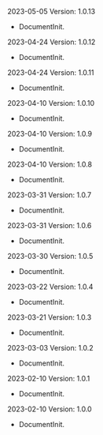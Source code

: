 2023-05-05 Version: 1.0.13
- DocumentInit.

2023-04-24 Version: 1.0.12
- DocumentInit.

2023-04-24 Version: 1.0.11
- DocumentInit.

2023-04-10 Version: 1.0.10
- DocumentInit.

2023-04-10 Version: 1.0.9
- DocumentInit.

2023-04-10 Version: 1.0.8
- DocumentInit.

2023-03-31 Version: 1.0.7
- DocumentInit.

2023-03-31 Version: 1.0.6
- DocumentInit.

2023-03-30 Version: 1.0.5
- DocumentInit.

2023-03-22 Version: 1.0.4
- DocumentInit.

2023-03-21 Version: 1.0.3
- DocumentInit.

2023-03-03 Version: 1.0.2
- DocumentInit.

2023-02-10 Version: 1.0.1
- DocumentInit.

2023-02-10 Version: 1.0.0
- DocumentInit.

